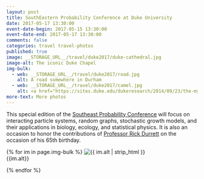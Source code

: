 ```yaml
---
layout: post
title: SouthEastern Probability Conference at Duke University
date: 2017-05-17 13:30:00
event-date-begin: 2017-05-15 13:30:00
event-date-end: 2017-05-17 13:30:00
comments: false
categories: travel travel-photos
published: true
image: __STORAGE_URL__/travel/duke2017/duke-cathedral.jpg
image-alt: The iconic Duke Chapel
img-bulk:
  - web: __STORAGE_URL__/travel/duke2017/road.jpg
    alt: A road somewhere in Durham
  - web: __STORAGE_URL__/travel/duke2017/camel.jpg
    alt: <a href="https://sites.duke.edu/dukeresearch/2014/09/23/the-mystery-behind-the-camel-statue/">A statue of a Duke biologist Knut Schmidt-Nielsen who studied camels</a>
more-text: More photos
---
```


This special edition of the [Southeast Probability Conference](https://sites.duke.edu/sepc/) will focus on
interacting particle systems, random graphs, stochastic growth models, and
their applications in biology, ecology, and statistical physics.  It is also an
occasion to honor the contributions of [Professor Rick Durrett](https://services.math.duke.edu/~rtd/)
on the occasion
of his 65th birthday.


<!--more-->

{% for im in page.img-bulk %}
  <img src="{{ im.web | replace: '__STORAGE_URL__', site.storage_url }}" alt="{{ im.alt | strip_html }}" title="{{ im.alt | strip_html }}" style="max-width:100%;max-height:800px;height:auto;width:auto;" class="mb-3 mt-3">
  <br>{{im.alt}}

{% endfor %}
